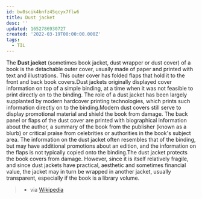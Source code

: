 ```yaml
---
id: bw8scik4bnfz45qcyx7flw6
title: Dust jacket
desc: ''
updated: 1652786930727
created: '2022-03-19T00:00:00.000Z'
tags:
  - TIL
---
```


The **Dust jacket** (sometimes book jacket, dust wrapper or dust cover) of a book is the detachable outer cover, usually made of paper and printed with text and illustrations. This outer cover has folded flaps that hold it to the front and back book covers.Dust jackets originally displayed cover information on top of a simple binding, at a time when it was not feasible to print directly on to the binding. The role of a dust jacket has been largely supplanted by modern hardcover printing technologies, which prints such information directly on to the binding.Modern dust covers still serve to display promotional material and shield the book from damage. The back panel or flaps of the dust cover are printed with biographical information about the author, a summary of the book from the publisher (known as a blurb) or critical praise from celebrities or authorities in the book's subject area. The information on the dust jacket often resembles that of the binding, but may have additional promotions about an edition, and the information on the flaps is not typically copied onto the binding.The dust jacket protects the book covers from damage. However, since it is itself relatively fragile, and since dust jackets have practical, aesthetic and sometimes financial value, the jacket may in turn be wrapped in another jacket, usually transparent, especially if the book is a library volume. 
> - via [Wikipedia](https://en.wikipedia.org/wiki/Dust%20jacket)
